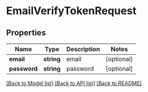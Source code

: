 # EmailVerifyTokenRequest

## Properties
Name | Type | Description | Notes
------------ | ------------- | ------------- | -------------
**email** | **string** | email | [optional] 
**password** | **string** | password | [optional] 

[[Back to Model list]](../README.md#documentation-for-models) [[Back to API list]](../README.md#documentation-for-api-endpoints) [[Back to README]](../README.md)


